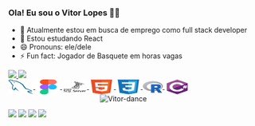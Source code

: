  ### Ola! Eu sou o Vitor Lopes 🙋‍♂️
- 🔭 Atualmente estou em busca de emprego  como full stack developer
- 🌱 Estou estudando React
- 😄 Pronouns: ele/dele
- ⚡ Fun fact: Jogador de Basquete em horas vagas

<div>
  <a href="https://github.com/Vitor-Lopes-Rodrigues">
  <img height="180em" src="https://github-readme-stats.vercel.app/api?username=Vitor-lopes-Rodrigues&show_icons=true&theme=dark&include_all_commits=true&count_private=true"/>
  <img height="180em" src="https://github-readme-stats.vercel.app/api/top-langs/?username=Vitor-lopes-Rodrigues&layout=compact&langs_count=7&theme=dark"/>
</div>
  
  <img align="center" alt="Vitor-mysql" height="30" width="50"  src = "https://github.com/devicons/devicon/blob/master/icons/mysql/mysql-original.svg">
  <img align="center" alt="Vitor-Figma" height="30" width="50" src= "https://github.com/devicons/devicon/blob/master/icons/figma/figma-original.svg">
  <img align="center" alt="Vitor-mysqlServer" height="30" width="50" src="https://github.com/devicons/devicon/blob/master/icons/microsoftsqlserver/microsoftsqlserver-plain-wordmark.svg">
  <img align="center" alt="Vitor-HTML" height="30" width="50" src="https://raw.githubusercontent.com/devicons/devicon/master/icons/html5/html5-original.svg">
  <img align="center" alt="Vitor-CSS" height="30" width="50" src="https://raw.githubusercontent.com/devicons/devicon/master/icons/css3/css3-original.svg">
  <img align="center" alt="Vitor-PowerBi" height="30" width="40" src="https://github.com/devicons/devicon/blob/master/icons/r/r-original.svg">
  <img align="center" alt="Vitor-Csharp" height="30" width="50" src="https://raw.githubusercontent.com/devicons/devicon/master/icons/csharp/csharp-original.svg">
  <img align="right"  alt="Vitor-dance" height="350" width="320" src="https://metropolitanafm.com.br/wp-content/uploads/2019/01/gif-menina-dan%C3%A7ando-maisa.gif">
</div>

##

<div>
  <a href="https://www.instagram.com/xlopes_x/" target="_blank"><img src="https://img.shields.io/badge/-Instagram-%23E4405F?style=for-the-badge&logo=instagram&logoColor=white" target="_blank"></a>
 <a href="Twich_tv/xlopesxxx#8003" target="_blank"><img src="https://img.shields.io/badge/Discord-7289DA?style=for-the-badge&logo=discord&logoColor=white" target="_blank"></a> 
  <a href = "email:vitorlopes758@gmail.com"><img src="https://img.shields.io/badge/-Gmail-%23333?style=for-the-badge&logo=gmail&logoColor=white" target="_blank"></a>
  <a href="https://www.linkedin.com/in/vitor-lopes-a183a71b7/" target="_blank"><img src="https://img.shields.io/badge/-LinkedIn-%230077B5?style=for-the-badge&logo=linkedin&logoColor=white" target="_blank"></a>
  
##  

